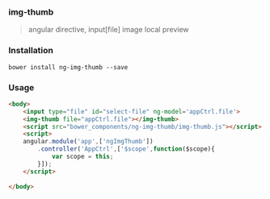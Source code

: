 ### img-thumb
> angular directive, input[file] image local preview

### Installation
`bower install ng-img-thumb --save`

### Usage
```html
<body>
    <input type="file" id="select-file" ng-model='appCtrl.file'>
    <img-thumb file="appCtrl.file"></img-thumb>
    <script src="bower_components/ng-img-thumb/img-thumb.js"></script>
    <script>
    angular.module('app',['ngImgThumb'])
        .controller('AppCtrl',['$scope',function($scope){
            var scope = this;
        }]);
    </script>
    
</body>
```